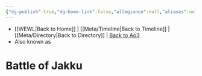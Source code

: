 ```yaml
---
{"dg-publish":true,"dg-home-link":false,"allegiance":null,"aliases":null,"tags":["event","unfinished"],"permalink":"/battles-major-events-wars-eras/battle-of-jakku/","dgHomeLink":false,"dgPassFrontmatter":true}
---
```


- [[WEWL\|Back to Home]] | [[Meta/Timeline\|Back to Timeline]] | [[Meta/Directory\|Back to Directory]] | [Back to Ao3](https://archiveofourown.org/works/19334440/chapters/45992584)
- Also known as 

# Battle of Jakku
